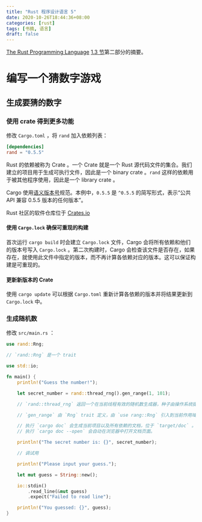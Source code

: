 ```yaml
---
title: "Rust 程序设计语言 5"
date: 2020-10-26T18:44:36+08:00
categories: [rust]
tags: [书摘, 语言]
draft: false
---
```


[The Rust Programming Language][trpl] [1.3 节][source]第二部分的摘要。

<!--more-->

# 编写一个猜数字游戏

## 生成要猜的数字

### 使用 crate 得到更多功能

修改 `Cargo.toml` ，将 `rand` 加入依赖列表：

```toml
[dependencies]
rand = "0.5.5"
```

Rust 的依赖被称为 Crate 。一个 Crate 就是一个 Rust 源代码文件的集合。我们建立的项目用于生成可执行文件，因此是一个 binary crate 。`rand` 这样的依赖用于被其他程序使用，因此是一个 library crate 。

Cargo 使用[语义版本号][semver]规范。本例中，`0.5.5` 是 `^0.5.5` 的简写形式，表示“公共 API 兼容 0.5.5 版本的任何版本”。

Rust 社区的软件仓库位于 [Crates.io][crates]

#### 使用 `Cargo.lock` 确保可重现的构建

首次运行 `cargo build` 时会建立 `Cargo.lock` 文件，Cargo 会将所有依赖和他们的版本号写入 `Cargo.lock` 。第二次构建时，Cargo 会检查该文件是否存在，如果存在，就使用此文件中指定的版本，而不再计算各依赖对应的版本。这可以保证构建是可重现的。

#### 更新新版本的 Crate

使用 `cargo update` 可以根据 `Cargo.toml` 重新计算各依赖的版本并将结果更新到 `Cargo.lock` 中。

### 生成随机数

修改 `src/main.rs` ：

```rust
use rand::Rng;

// `rand::Rng` 是一个 trait

use std::io;

fn main() {
    println!("Guess the number!");

    let secret_number = rand::thread_rng().gen_range(1, 101);

    // `rand::thread_rng` 返回一个在当前线程有效的随机数生成器，种子由操作系统提供。

    // `gen_range` 由 `Rng` trait 定义，由 `use rang::Rng` 引入到当前作用域。

    // 执行 `cargo doc` 会生成当前项目以及所有依赖的文档，位于 `target/doc` 。
    // 执行 `cargo doc --open` 会自动在浏览器中打开文档页面。

    println!("The secret number is: {}", secret_number);

    // 调试用

    println!("Please input your guess.");

    let mut guess = String::new();

    io::stdin()
        .read_line(&mut guess)
        .expect("Failed to read line");

    println!("You guessed: {}", guess);
}
```

[trpl]: https://doc.rust-lang.org/book/
[source]: https://doc.rust-lang.org/book/ch02-00-guessing-game-tutorial.html
[semver]: https://semver.org/
[crates]: https://crates.io/
